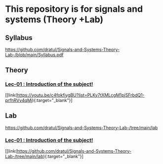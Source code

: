 # This repository is for signals and systems (Theory +Lab)

## Syllabus
https://github.com/dratul/Signals-and-Systems-Theory-Lab-/blob/main/Syllabus.pdf

## Theory
### <a href="https://youtu.be/c4fokfiygBU?list=PLKy7tXMLcgM1pjSFrbdQ1-prfhRVv4qMj" target="_blank">Lec-01 : Introduction of the subject!</a>

[[link(https://youtu.be/c4fokfiygBU?list=PLKy7tXMLcgM1pjSFrbdQ1-prfhRVv4qMj){:target="_blank"}]



## Lab
https://github.com/dratul/Signals-and-Systems-Theory-Lab-/tree/main/lab

### <a href="https://github.com/dratul/Signals-and-Systems-Theory-Lab-/tree/main/lab" target="_blank">Lec-01 : Introduction of the subject!</a>

[[link(https://github.com/dratul/Signals-and-Systems-Theory-Lab-/tree/main/lab){:target="_blank"}]
